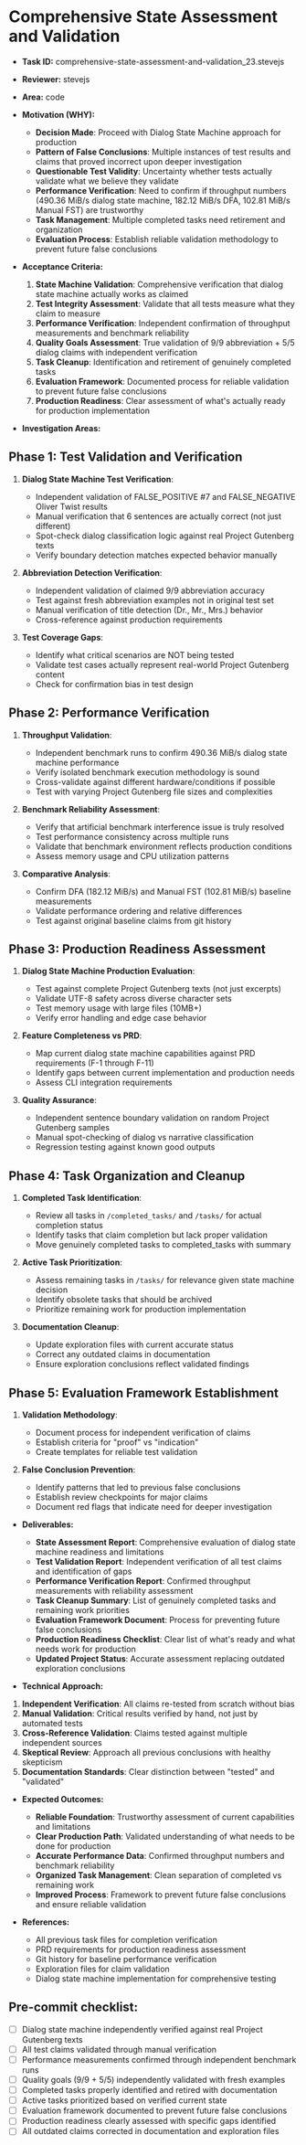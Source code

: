 # Comprehensive State Assessment and Validation

* **Task ID:** comprehensive-state-assessment-and-validation_23.stevejs
* **Reviewer:** stevejs
* **Area:** code
* **Motivation (WHY):**
  - **Decision Made**: Proceed with Dialog State Machine approach for production
  - **Pattern of False Conclusions**: Multiple instances of test results and claims that proved incorrect upon deeper investigation
  - **Questionable Test Validity**: Uncertainty whether tests actually validate what we believe they validate
  - **Performance Verification**: Need to confirm if throughput numbers (490.36 MiB/s dialog state machine, 182.12 MiB/s DFA, 102.81 MiB/s Manual FST) are trustworthy
  - **Task Management**: Multiple completed tasks need retirement and organization
  - **Evaluation Process**: Establish reliable validation methodology to prevent future false conclusions

* **Acceptance Criteria:**
  1. **State Machine Validation**: Comprehensive verification that dialog state machine actually works as claimed
  2. **Test Integrity Assessment**: Validate that all tests measure what they claim to measure
  3. **Performance Verification**: Independent confirmation of throughput measurements and benchmark reliability
  4. **Quality Goals Assessment**: True validation of 9/9 abbreviation + 5/5 dialog claims with independent verification
  5. **Task Cleanup**: Identification and retirement of genuinely completed tasks
  6. **Evaluation Framework**: Documented process for reliable validation to prevent future false conclusions
  7. **Production Readiness**: Clear assessment of what's actually ready for production implementation

* **Investigation Areas:**

## Phase 1: Test Validation and Verification
1. **Dialog State Machine Test Verification**:
   - Independent validation of FALSE_POSITIVE #7 and FALSE_NEGATIVE Oliver Twist results
   - Manual verification that 6 sentences are actually correct (not just different)
   - Spot-check dialog classification logic against real Project Gutenberg texts
   - Verify boundary detection matches expected behavior manually

2. **Abbreviation Detection Verification**:
   - Independent validation of claimed 9/9 abbreviation accuracy
   - Test against fresh abbreviation examples not in original test set
   - Manual verification of title detection (Dr., Mr., Mrs.) behavior
   - Cross-reference against production requirements

3. **Test Coverage Gaps**:
   - Identify what critical scenarios are NOT being tested
   - Validate test cases actually represent real-world Project Gutenberg content
   - Check for confirmation bias in test design

## Phase 2: Performance Verification
1. **Throughput Validation**:
   - Independent benchmark runs to confirm 490.36 MiB/s dialog state machine performance
   - Verify isolated benchmark execution methodology is sound
   - Cross-validate against different hardware/conditions if possible
   - Test with varying Project Gutenberg file sizes and complexities

2. **Benchmark Reliability Assessment**:
   - Verify that artificial benchmark interference issue is truly resolved
   - Test performance consistency across multiple runs
   - Validate that benchmark environment reflects production conditions
   - Assess memory usage and CPU utilization patterns

3. **Comparative Analysis**:
   - Confirm DFA (182.12 MiB/s) and Manual FST (102.81 MiB/s) baseline measurements
   - Validate performance ordering and relative differences
   - Test against original baseline claims from git history

## Phase 3: Production Readiness Assessment
1. **Dialog State Machine Production Evaluation**:
   - Test against complete Project Gutenberg texts (not just excerpts)
   - Validate UTF-8 safety across diverse character sets
   - Test memory usage with large files (10MB+)
   - Verify error handling and edge case behavior

2. **Feature Completeness vs PRD**:
   - Map current dialog state machine capabilities against PRD requirements (F-1 through F-11)
   - Identify gaps between current implementation and production needs
   - Assess CLI integration requirements

3. **Quality Assurance**:
   - Independent sentence boundary validation on random Project Gutenberg samples
   - Manual spot-checking of dialog vs narrative classification
   - Regression testing against known good outputs

## Phase 4: Task Organization and Cleanup
1. **Completed Task Identification**:
   - Review all tasks in `/completed_tasks/` and `/tasks/` for actual completion status
   - Identify tasks that claim completion but lack proper validation
   - Move genuinely completed tasks to completed_tasks with summary

2. **Active Task Prioritization**:
   - Assess remaining tasks in `/tasks/` for relevance given state machine decision
   - Identify obsolete tasks that should be archived
   - Prioritize remaining work for production implementation

3. **Documentation Cleanup**:
   - Update exploration files with current accurate status
   - Correct any outdated claims in documentation
   - Ensure exploration conclusions reflect validated findings

## Phase 5: Evaluation Framework Establishment
1. **Validation Methodology**:
   - Document process for independent verification of claims
   - Establish criteria for "proof" vs "indication"
   - Create templates for reliable test validation

2. **False Conclusion Prevention**:
   - Identify patterns that led to previous false conclusions
   - Establish review checkpoints for major claims
   - Document red flags that indicate need for deeper investigation

* **Deliverables:**
  - **State Assessment Report**: Comprehensive evaluation of dialog state machine readiness and limitations
  - **Test Validation Report**: Independent verification of all test claims and identification of gaps
  - **Performance Verification Report**: Confirmed throughput measurements with reliability assessment
  - **Task Cleanup Summary**: List of genuinely completed tasks and remaining work priorities
  - **Evaluation Framework Document**: Process for preventing future false conclusions
  - **Production Readiness Checklist**: Clear list of what's ready and what needs work for production
  - **Updated Project Status**: Accurate assessment replacing outdated exploration conclusions

* **Technical Approach:**
1. **Independent Verification**: All claims re-tested from scratch without bias
2. **Manual Validation**: Critical results verified by hand, not just by automated tests
3. **Cross-Reference Validation**: Claims tested against multiple independent sources
4. **Skeptical Review**: Approach all previous conclusions with healthy skepticism
5. **Documentation Standards**: Clear distinction between "tested" and "validated"

* **Expected Outcomes:**
  - **Reliable Foundation**: Trustworthy assessment of current capabilities and limitations
  - **Clear Production Path**: Validated understanding of what needs to be done for production
  - **Accurate Performance Data**: Confirmed throughput numbers and benchmark reliability
  - **Organized Task Management**: Clean separation of completed vs remaining work
  - **Improved Process**: Framework to prevent future false conclusions and ensure reliable validation

* **References:**
  - All previous task files for completion verification
  - PRD requirements for production readiness assessment
  - Git history for baseline performance verification
  - Exploration files for claim validation
  - Dialog state machine implementation for comprehensive testing

## Pre-commit checklist:
- [ ] Dialog state machine independently verified against real Project Gutenberg texts
- [ ] All test claims validated through manual verification
- [ ] Performance measurements confirmed through independent benchmark runs
- [ ] Quality goals (9/9 + 5/5) independently validated with fresh examples
- [ ] Completed tasks properly identified and retired with documentation
- [ ] Active tasks prioritized based on verified current state
- [ ] Evaluation framework documented to prevent future false conclusions
- [ ] Production readiness clearly assessed with specific gaps identified
- [ ] All outdated claims corrected in documentation and exploration files